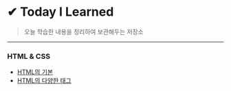 # ✔ Today I Learned
> 오늘 학습한 내용을 정리하여 보관해두는 저장소

***

### HTML & CSS

* <a href="https://github.com/SangYoonLee1231/TIL/blob/main/HTML/html_basic_concept.md">HTML의 기본
* <a href="https://github.com/SangYoonLee1231/TIL/blob/main/HTML/html_tags.md">HTML의 다양한 태그</a>